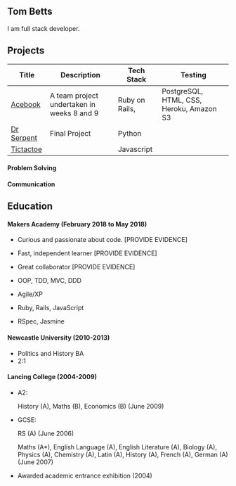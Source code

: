 ## Tom Betts
I am full stack developer.

## Projects

| Title | Description | Tech Stack | Testing |
|---|---|---|---|
| [Acebook](https://github.com/julesnuggy/acebook-byte-3) | A team project undertaken in weeks 8 and 9 | Ruby on Rails, |  PostgreSQL, HTML, CSS, Heroku, Amazon S3  |
| [Dr Serpent](https://github.com/DrSerpent/DrSerpent) | Final Project  | Python |
| [Tictactoe](https://github.com/T-Betts/tictactoe-javascript) | | Javascript |

#### Problem Solving

#### Communication

## Education

#### Makers Academy (February 2018 to May 2018)

- Curious and passionate about code. [PROVIDE EVIDENCE]
- Fast, independent learner [PROVIDE EVIDENCE]
- Great collaborator [PROVIDE EVIDENCE]

- OOP, TDD, MVC, DDD
- Agile/XP
- Ruby, Rails, JavaScript
- RSpec, Jasmine

#### Newcastle University (2010-2013)

- Politics and History BA
- 2:1

#### Lancing College (2004-2009)

- A2:

  History (A), Maths (B), Economics (B) (June 2009)

- GCSE:

  RS (A) (June 2006)

  Maths (A*), English Language (A),
  English Literature (A), Biology (A), Physics (A),
  Chemistry (A), Latin (A), History (A), French (A),
  German (A) (June 2007)

- Awarded academic entrance exhibition (2004)
